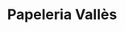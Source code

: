 ---
title: "Papeleria Vallès"
url: /santa-coloma-de-gramenet/papeleria-valles/
shop: material de oficina
---
